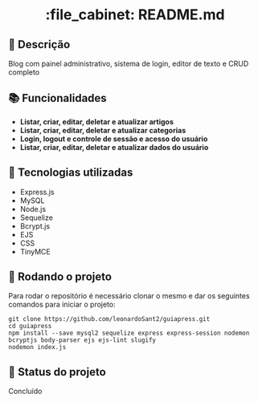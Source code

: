 <h1 align="center">:file_cabinet: README.md</h1>

## :memo: Descrição
Blog com painel administrativo, sistema de login, editor de texto e CRUD completo

## :books: Funcionalidades
* <b>Listar, criar, editar, deletar e atualizar artigos </b>
* <b>Listar, criar, editar, deletar e atualizar categorias </b>
* <b>Login, logout e controle de sessão e acesso do usuário </b>
* <b>Listar, criar, editar, deletar e atualizar dados do usuário</b>

## :wrench: Tecnologias utilizadas
* Express.js
* MySQL
* Node.js
* Sequelize
* Bcrypt.js
* EJS
* CSS
* TinyMCE

## :rocket: Rodando o projeto
Para rodar o repositório é necessário clonar o mesmo e dar os seguintes comandos para iniciar o projeto:
```
git clone https://github.com/leonardoSant2/guiapress.git
cd guiapress
npm install --save mysql2 sequelize express express-session nodemon bcryptjs body-parser ejs ejs-lint slugify
nodemon index.js
```

## :dart: Status do projeto
Concluído
